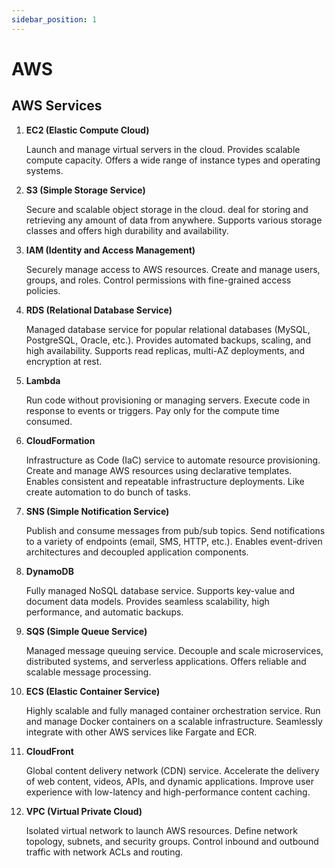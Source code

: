 ```yaml
---
sidebar_position: 1
---
```


# AWS

## **AWS Services**

1. **EC2 (Elastic Compute Cloud)**
    
    Launch and manage virtual servers in the cloud. Provides scalable compute capacity. Offers a wide range of instance types and operating systems.
    
2. **S3 (Simple Storage Service)**
    
    Secure and scalable object storage in the cloud. deal for storing and retrieving any amount of data from anywhere. Supports various storage classes and offers high durability and availability.
    
3. **IAM (Identity and Access Management)**
    
    Securely manage access to AWS resources. Create and manage users, groups, and roles. Control permissions with fine-grained access policies.
    
4. **RDS (Relational Database Service)**
    
    Managed database service for popular relational databases (MySQL, PostgreSQL, Oracle, etc.). Provides automated backups, scaling, and high availability. Supports read replicas, multi-AZ deployments, and encryption at rest.
    
5. **Lambda**
    
    Run code without provisioning or managing servers. Execute code in response to events or triggers. Pay only for the compute time consumed.
    
6. **CloudFormation**
    
    Infrastructure as Code (IaC) service to automate resource provisioning. Create and manage AWS resources using declarative templates. Enables consistent and repeatable infrastructure deployments. Like create automation to do bunch of tasks.
    
7. **SNS (Simple Notification Service)**
    
    Publish and consume messages from pub/sub topics. Send notifications to a variety of endpoints (email, SMS, HTTP, etc.). Enables event-driven architectures and decoupled application components.
    
8. **DynamoDB**
    
    Fully managed NoSQL database service. Supports key-value and document data models. Provides seamless scalability, high performance, and automatic backups.
    
9. **SQS (Simple Queue Service)**
    
    Managed message queuing service. Decouple and scale microservices, distributed systems, and serverless applications. Offers reliable and scalable message processing.
    
10. **ECS (Elastic Container Service)**
    
    Highly scalable and fully managed container orchestration service. Run and manage Docker containers on a scalable infrastructure. Seamlessly integrate with other AWS services like Fargate and ECR.
    
11. **CloudFront**
    
    Global content delivery network (CDN) service. Accelerate the delivery of web content, videos, APIs, and dynamic applications. Improve user experience with low-latency and high-performance content caching.
    
12. **VPC (Virtual Private Cloud)**
    
    Isolated virtual network to launch AWS resources. Define network topology, subnets, and security groups. Control inbound and outbound traffic with network ACLs and routing.

